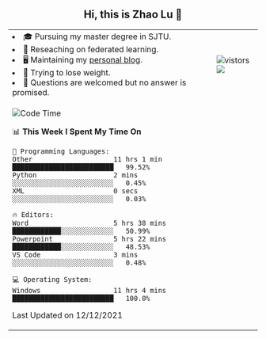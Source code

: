 <h2 align="center"> Hi, this is Zhao Lu 👋</h2>

<table style="overflow:hidden;">
    <tr> 
        <td>
            <li>🎓 Pursuing my master degree in SJTU.</li>
            <li>🌱 Reseaching on federated learning.</li>
            <li>🖥️ Maintaining my <a href="https://ifarewell.xyz">personal blog</a>.</li>
            <li>💪 Trying to lose weight.</li>
            <li>💬 Questions are welcomed but no answer is promised.</li> 
        </td>
        <td>
            <img src="https://visitor-badge.glitch.me/badge?page_id=ifarewell" alt="vistors" />
        <br>
          <img src="https://github-readme-stats.vercel.app/api?username=ifarewell&theme=graywhite&hide=prs,contribs&show_icons=true&hide_border=true&icon_color=CE1D2D&text_color=718096&bg_color=ffffff&hide_title=true" />
        </td>
    </tr>
    <tr>
        <td colspan="2">
            
<!--START_SECTION:waka-->
![Code Time](http://img.shields.io/badge/Code%20Time-45%20hrs%2058%20mins-blue)

📊 **This Week I Spent My Time On** 

```text
💬 Programming Languages: 
Other                    11 hrs 1 min        █████████████████████████   99.52% 
Python                   2 mins              ░░░░░░░░░░░░░░░░░░░░░░░░░   0.45% 
XML                      0 secs              ░░░░░░░░░░░░░░░░░░░░░░░░░   0.03%

🔥 Editors: 
Word                     5 hrs 38 mins       ████████████░░░░░░░░░░░░░   50.99% 
Powerpoint               5 hrs 22 mins       ████████████░░░░░░░░░░░░░   48.53% 
VS Code                  3 mins              ░░░░░░░░░░░░░░░░░░░░░░░░░   0.48%

💻 Operating System: 
Windows                  11 hrs 4 mins       █████████████████████████   100.0%

```


 Last Updated on 12/12/2021
<!--END_SECTION:waka-->
            
</td></tr>
</table>

